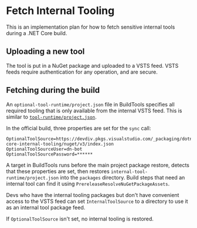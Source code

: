 # Fetch Internal Tooling

This is an implementation plan for how to fetch sensitive internal tools during a .NET Core build.

## Uploading a new tool

The tool is put in a NuGet package and uploaded to a VSTS feed. VSTS feeds require authentication for any operation, and are secure.

## Fetching during the build

An `optional-tool-runtime/project.json` file in BuildTools specifies all required tooling that is only available from the internal VSTS feed. This is similar to [`tool-runtime/project.json`](https://github.com/dotnet/buildtools/blob/6a1400e631a097587246e973973e9fafe7ab6254/src/Microsoft.DotNet.Build.Tasks/PackageFiles/tool-runtime/project.json).

In the official build, three properties are set for the `sync` call:

```
OptionalToolSource=https://devdiv.pkgs.visualstudio.com/_packaging/dotnet-core-internal-tooling/nuget/v3/index.json
OptionalToolSourceUser=dn-bot
OptionalToolSourcePassword=******
```

A target in BuildTools runs before the main project package restore, detects that these properties are set, then restores `internal-tool-runtime/project.json` into the `packages` directory. Build steps that need an internal tool can find it using `PrereleaseResolveNuGetPackageAssets`.

Devs who have the internal tooling packages but don't have convenient access to the VSTS feed can set `InternalToolSource` to a directory to use it as an internal tool package feed.

If `OptionalToolSource` isn't set, no internal tooling is restored.
